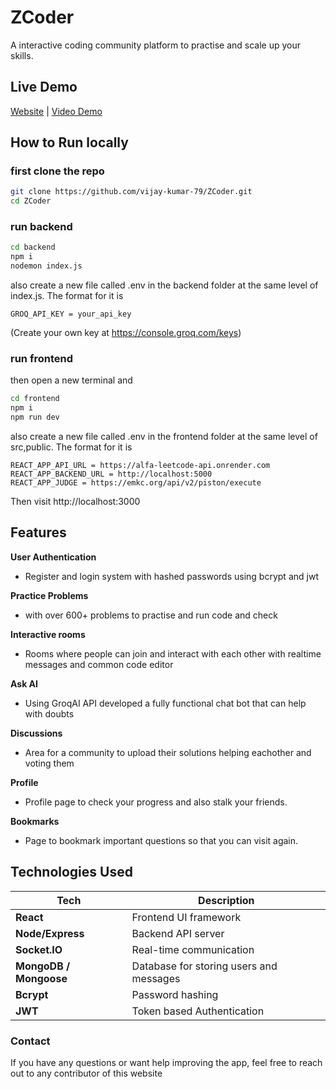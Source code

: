 
# ZCoder

A interactive coding community platform to practise and scale up your skills.

## Live Demo
[Website](https://z-coder-tan.vercel.app/) | [Video Demo](https://drive.google.com/file/d/10rNcX1oot6aYd_PbwZib2L2BYr8D3DxZ/view?usp=sharing)

## How to Run locally
### first clone the repo
``` bash
git clone https://github.com/vijay-kumar-79/ZCoder.git
cd ZCoder
```
### run backend
``` bash
cd backend
npm i 
nodemon index.js
```
also create a new file called .env in the backend folder at the same level of index.js. The format for it is
```
GROQ_API_KEY = your_api_key
```
(Create your own key at https://console.groq.com/keys)

### run frontend
then open a new terminal and
```bash
cd frontend
npm i
npm run dev
```
also create a new file called .env in the frontend folder at the same level of src,public. The format for it is
```
REACT_APP_API_URL = https://alfa-leetcode-api.onrender.com
REACT_APP_BACKEND_URL = http://localhost:5000
REACT_APP_JUDGE = https://emkc.org/api/v2/piston/execute
```
Then visit http://localhost:3000
## Features

**User Authentication**  
- Register and login system with hashed passwords using bcrypt and jwt

**Practice Problems**  
- with over 600+ problems to practise and run code and check

**Interactive rooms**  
- Rooms where people can join and interact with each other with realtime messages and common code editor

**Ask AI**  
- Using GroqAI API developed a fully functional chat bot that can help with doubts

**Discussions**  
- Area for a community to upload their solutions helping eachother and voting them

**Profile**
- Profile page to check your progress and also stalk your friends.

**Bookmarks**
- Page to bookmark important questions so that you can visit again.

## Technologies Used

| Tech | Description |
|------|-------------|
| **React** | Frontend UI framework |
| **Node/Express** | Backend API server |
| **Socket.IO** | Real-time communication |
| **MongoDB / Mongoose** | Database for storing users and messages |
| **Bcrypt** | Password hashing |
| **JWT** | Token based Authentication |

###  Contact
If you have any questions or want help improving the app, feel free to reach out to any contributor of this website
